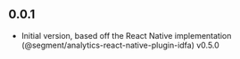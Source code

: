 ## 0.0.1

*  Initial version, based off the React Native implementation (@segment/analytics-react-native-plugin-idfa) v0.5.0
